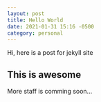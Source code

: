 ```yaml
---
layout: post
title: Hello World
date: 2021-01-31 15:16 -0500
category: personal
---
```


Hi, here is a post for jekyll site

## This is awesome

More staff is comming soon...
